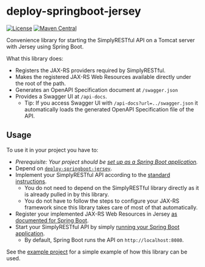 # deploy-springboot-jersey
[![License](https://img.shields.io/badge/License-Apache%202.0-blue.svg?style=plastic)](https://opensource.org/licenses/Apache-2.0)
[![Maven Central](https://maven-badges.herokuapp.com/maven-central/com.github.arucard21.simplyrestful/deploy-springboot-jersey/badge.svg?style=plastic)](https://maven-badges.herokuapp.com/maven-central/com.github.arucard21.simplyrestful/deploy-springboot-jersey)

Convenience library for starting the SimplyRESTful API on a Tomcat server with Jersey using Spring Boot.

What this library does:
* Registers the JAX-RS providers required by SimplyRESTful.
* Makes the registered JAX-RS Web Resources available directly under the root of the path.
* Generates an OpenAPI Specification document at `/swagger.json`
* Provides a Swagger UI at `/api-docs`.
    * Tip: If you access Swagger UI with `/api-docs?url=../swagger.json` it automatically loads the generated OpenAPI Specification file of the API.

## Usage
To use it in your project you have to:
* *Prerequisite: Your project should be [set up as a Spring Boot application](https://docs.spring.io/spring-boot/docs/current/reference/html/).*
* Depend on [`deploy-springboot-jersey`](https://search.maven.org/artifact/com.github.arucard21.simplyrestful/deploy-springboot-jersey/).
* Implement your SimplyRESTful API according to the [standard instructions](/SimplyRESTful#usage).
    * You do not need to depend on the SimplyRESTful library directly as it is already pulled in by this library.
    * You do not have to follow the steps to configure your JAX-RS framework since this library takes care of most of that automatically.
* Register your implemented JAX-RS Web Resources in Jersey [as documented for Spring Boot](https://docs.spring.io/spring-boot/docs/current/reference/html/spring-boot-features.html#boot-features-jersey).
* Start your SimplyRESTful API by simply [running your Spring Boot application](https://docs.spring.io/spring-boot/docs/current/reference/html/using-spring-boot.html#using-boot-running-your-application).
    * By default, Spring Boot runs the API on `http://localhost:8080`.

See the [example project](/examples/springboot-jersey-nomapping-springdata) for a simple example of how this library can be used.
